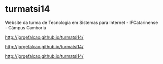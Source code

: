 # turmatsi14
Website da turma de Tecnologia em Sistemas para Internet - IFCatarinense - Câmpus Camboriú

http://jorgefalcao.github.io/turmatsi14/

http://jorgefalcao.github.io/turmatsi14/

http://jorgefalcao.github.io/turmatsi14/
